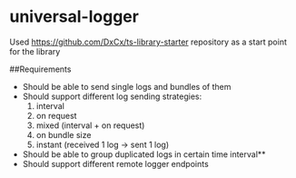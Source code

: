 # universal-logger

Used https://github.com/DxCx/ts-library-starter repository as a start point for the library

##Requirements

* Should be able to send single logs and bundles of them
* Should support different log sending strategies:
  1. interval
  2. on request
  3. mixed (interval + on request)
  4. on bundle size
  5. instant (received 1 log -> sent 1 log)
* Should be able to group duplicated logs in certain time interval**
* Should support different remote logger endpoints